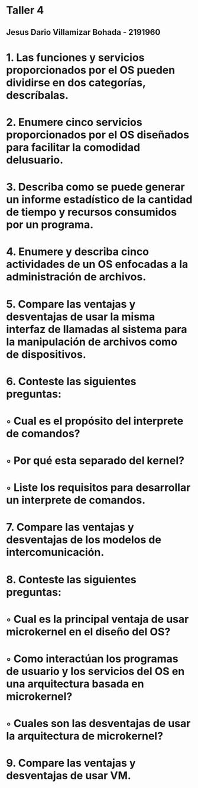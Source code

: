 # Taller 4

## Jesus Dario Villamizar Bohada - 2191960

# 1. Las funciones y servicios proporcionados por el OS pueden dividirse en dos categorías, descríbalas.

# 2. Enumere cinco servicios proporcionados por el OS diseñados para facilitar la comodidad delusuario.

# 3. Describa como se puede generar un informe estadístico de la cantidad de tiempo y recursos consumidos por un programa.

# 4. Enumere y describa cinco actividades de un OS enfocadas a la administración de archivos.

# 5. Compare las ventajas y desventajas de usar la misma interfaz de llamadas al sistema para la manipulación de archivos como de dispositivos.

# 6. Conteste las siguientes preguntas:
# ◦ Cual es el propósito del interprete de comandos?
# ◦ Por qué esta separado del kernel?
# ◦ Liste los requisitos para desarrollar un interprete de comandos.

# 7. Compare las ventajas y desventajas de los modelos de intercomunicación.

# 8. Conteste las siguientes preguntas:
# ◦ Cual es la principal ventaja de usar microkernel en el diseño del OS?
# ◦ Como interactúan los programas de usuario y los servicios del OS en una arquitectura basada en microkernel?
# ◦ Cuales son las desventajas de usar la arquitectura de microkernel?

# 9. Compare las ventajas y desventajas de usar VM.
